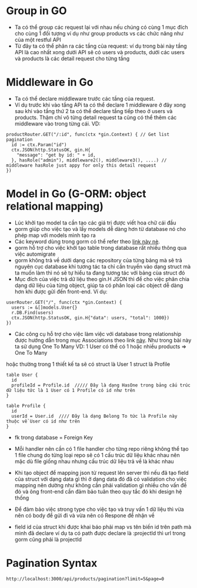 # Group in GO
- Ta có thể group các request lại với nhau nếu chúng có cùng 1 mục đích cho cùng 1 đối tượng ví dụ như group products vs các chức năng như của một restful API
- Từ đây ta có thể phân ra các tầng của request: ví dụ trong bài này tầng API là cao nhất xong dưới API sẽ có users và products, dưới các users và products là các detail request cho từng tầng

# Middleware in Go
- Ta có thể declare middleware trước các tầng của request. 
- Ví dụ trước khi vào tầng APi ta có thể declare 1 middleware ở đây xong sau khi vào tầng thứ 2 ta có thể declare tầng tiếp theo ở users và products. Thậm chí vô từng detail request ta cũng có thể thêm các middleware vào trong từng cái. VD: 

```
productRouter.GET("/:id", func(ctx *gin.Context) { // Get list pagination
  id := ctx.Param("id")
  ctx.JSON(http.StatusOK, gin.H{
    "message": "get by id: " + id,
  }, hasRole("admin"), middleware2(), middleware3(), ....) // middleware hasRole just appy for only this detail request
})
```

# Model in Go (G-ORM: object relational mapping)
- Lúc khởi tạo model ta cần tạo các giá trị được viết hoa chữ cái đầu
- gorm giúp cho việc tạo và lấy models dễ dàng hơn từ database nó cho phép map với models mình tạo ra
- Các keyword dùng trong gorm có thể refer theo [link này nè](https://gorm.io/docs/models.html#Fields-Tags).
- gorm hỗ trợ cho việc khởi tạo table trong database rất nhiều thông qua việc automigrate
- gorm không trả về dưới dạng các repository của từng bảng mà sẽ trả nguyên cục database khi tương tác ta  chỉ cần truyền vào dạng struct mà ta muốn làm thì nó sẽ tự hiểu ta đang tương tác với bảng cùa struct đó
- Mục đích của việc trả dữ liệu theo gin.H JSON thì để cho việc phân chia dạng dữ liệu của từng object, giúp ta có phân loại các object dễ dàng hơn khi được gửi đến front-end. Ví dụ:
```
userRouter.GET("/", func(ctx *gin.Context) {
  users := &[]models.User{}
  r.DB.Find(users)
  ctx.JSON(http.StatusOK, gin.H{"data": users, "total": 1000})
})
```
- Các công cụ hỗ trợ cho việc làm việc với database trong relationship được hướng dẫn trong mục Associations theo link [này](https://gorm.io/docs/). Như trong bài này ta sử dụng One To Many
VD: 1 User có thể có 1 hoặc nhiều products => One To Many

hoặc thường trong 1 thiết kế ta sẽ có struct là User 1 struct là Profile

```
table User {
  id 
  profileId = Profile.id  ///// Đây là dạng HasOne trong bảng cấu trúc dữ liệu tức là 1 User có 1 Profile có id như trên
}

table Profile {
  id 
  userId = User.id  //// Đây là dạng Belong To tức là Profile này thuộc về User có id như trên 
}
```

- fk trong database = Foreign Key

- Mỗi handler nên cần có 1 file handler cho từng repo riêng không thể tạo 1 file chung do từng loại repo sẽ có 1 cấu trúc dữ liệu khác nhau nên mặc dù file giống nhau nhưng cấu trúc dữ liệu trả về là khác nhau

- Khi tạo object để mapping json từ request lên server thì nếu đã tạo field của struct với dạng data gì thì ở dạng data đó đã có validation cho việc mapping nên dường như không cần phải validation gì nhiều cho vấn đề đó và ông front-end cần đảm bảo tuân theo quy tắc đó khi design hệ thống

- Để đảm bảo việc strong type cho việc tạo và truy vấn 1 dữ liệu thì vừa nên có body để gửi đi và vừa nên có Respone để nhận về

- field id của struct khi được khai báo phải map vs tên biến id trên path mà mình đã declare ví dụ ta có path được declare là :projectId thì url trong gorm cũng phải là projectId


# Pagination Syntax 
```
http://localhost:3000/api/products/pagination?limit=5&page=0
```